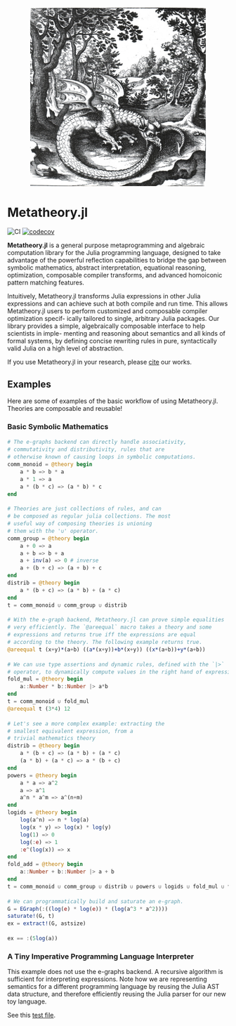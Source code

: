 <p align="center">
<img width="400px" src="https://raw.githubusercontent.com/0x0f0f0f/Metatheory.jl/master/docs/dragon.jpg"/>
</p>

# Metatheory.jl

![CI](https://github.com/0x0f0f0f/Metatheory.jl/workflows/CI/badge.svg)
[![codecov](https://codecov.io/gh/0x0f0f0f/Metatheory.jl/branch/master/graph/badge.svg?token=EWNYPD7ASX)](https://codecov.io/gh/0x0f0f0f/Metatheory.jl)

**Metatheory.jl** is a general purpose metaprogramming and algebraic computation library for the Julia programming language, designed to take advantage of the powerful reflection capabilities to bridge the gap between symbolic mathematics, abstract interpretation, equational reasoning, optimization, composable compiler transforms, and advanced
homoiconic pattern matching features.

Intuitively, Metatheory.jl transforms Julia expressions
in other Julia expressions and can achieve such at both compile and run time. This allows Metatheory.jl users to perform customized and composable compiler optimization specif-
ically tailored to single, arbitrary Julia packages.
Our library provides a simple, algebraically composable interface to help scientists in imple-
menting and reasoning about semantics and all kinds of formal systems, by defining concise rewriting rules in pure, syntactically valid Julia on a high level of abstraction.

If you use Metatheory.jl in your research, please [cite](https://github.com/0x0f0f0f/Metatheory.jl/blob/master/CITATION.bib) our works.

## Examples

Here are some of examples of the basic workflow of using Metatheory.jl. Theories are composable and reusable!

### Basic Symbolic Mathematics

```julia
# The e-graphs backend can directly handle associativity,
# commutativity and distributivity, rules that are
# otherwise known of causing loops in symbolic computations.
comm_monoid = @theory begin
    a * b => b * a
    a * 1 => a
    a * (b * c) => (a * b) * c
end

# Theories are just collections of rules, and can
# be composed as regular julia collections. The most
# useful way of composing theories is unioning
# them with the '∪' operator.
comm_group = @theory begin
    a + 0 => a
    a + b => b + a
    a + inv(a) => 0 # inverse
    a + (b + c) => (a + b) + c
end
distrib = @theory begin
    a * (b + c) => (a * b) + (a * c)
end
t = comm_monoid ∪ comm_group ∪ distrib

# With the e-graph backend, Metatheory.jl can prove simple equalities
# very efficiently. The `@areequal` macro takes a theory and some
# expressions and returns true iff the expressions are equal
# according to the theory. The following example returns true.
@areequal t (x+y)*(a+b) ((a*(x+y))+b*(x+y)) ((x*(a+b))+y*(a+b))

# We can use type assertions and dynamic rules, defined with the `|>`
# operator, to dynamically compute values in the right hand of expressions
fold_mul = @theory begin
    a::Number * b::Number |> a*b
end
t = comm_monoid ∪ fold_mul
@areequal t (3*4) 12

# Let's see a more complex example: extracting the
# smallest equivalent expression, from a
# trivial mathematics theory
distrib = @theory begin
	a * (b + c) => (a * b) + (a * c)
	(a * b) + (a * c) => a * (b + c)
end
powers = @theory begin
	a * a => a^2
	a => a^1
	a^n * a^m => a^(n+m)
end
logids = @theory begin
	log(a^n) => n * log(a)
	log(x * y) => log(x) * log(y)
	log(1) => 0
	log(:e) => 1
	:e^(log(x)) => x
end
fold_add = @theory begin
	a::Number + b::Number |> a + b
end
t = comm_monoid ∪ comm_group ∪ distrib ∪ powers ∪ logids ∪ fold_mul ∪ fold_add

# We can programmatically build and saturate an e-graph.
G = EGraph(:((log(e) * log(e)) * (log(a^3 * a^2))))
saturate!(G, t)
ex = extract!(G, astsize)

ex == :(5log(a))
```

### A Tiny Imperative Programming Language Interpreter

This example does not use the e-graphs backend. A recursive
algorithm is sufficient for interpreting expressions.
Note how we are representing semantics for a different programming language
by reusing the Julia AST data structure, and therefore efficiently reusing
the Julia parser for our new toy language.

See this [test file](https://github.com/0x0f0f0f/Metatheory.jl/blob/master/test/test_while_interpreter.jl).
